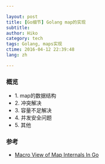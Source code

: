 ```yaml
---

layout: post  
title: [Go细节] Golang map的实现  
subtitle:   
author: Hiko  
category: tech
tags: Golang, maps实现  
ctime: 2016-04-12 22:39:48  
lang: zh  

---
```


### 概览

- 1\. map的数据结构
- 2\. 冲突解决
- 3\. 容量不足解决
- 4\. 并发安全问题
- 5\. 其他


### 参考

- [Macro View of Map Internals In Go](https://www.goinggo.net/2013/12/macro-view-of-map-internals-in-go.html)
